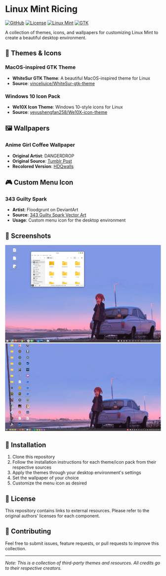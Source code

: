 # Linux Mint Ricing

[![GitHub](https://img.shields.io/badge/GitHub-Repository-blue?style=for-the-badge&logo=github)](https://github.com/shahmir-k/linux-mint-ricing)
[![License](https://img.shields.io/badge/License-MIT-green.svg?style=for-the-badge)](LICENSE)
[![Linux Mint](https://img.shields.io/badge/Linux%20Mint-Compatible-orange?style=for-the-badge&logo=linux-mint)](https://linuxmint.com/)
[![GTK](https://img.shields.io/badge/GTK-Theme%20Collection-purple?style=for-the-badge)](https://www.gtk.org/)

A collection of themes, icons, and wallpapers for customizing Linux Mint to create a beautiful desktop environment.

## 🎨 Themes & Icons

### MacOS-inspired GTK Theme
- **WhiteSur GTK Theme**: A beautiful MacOS-inspired theme for Linux
- **Source**: [vinceliuice/WhiteSur-gtk-theme](https://github.com/vinceliuice/WhiteSur-gtk-theme)

### Windows 10 Icon Pack
- **We10X Icon Theme**: Windows 10-style icons for Linux
- **Source**: [yeyushengfan258/We10X-icon-theme](https://github.com/yeyushengfan258/We10X-icon-theme)

## 🖼️ Wallpapers

### Anime Girl Coffee Wallpaper
- **Original Artist**: DANGERDROP
- **Original Source**: [Tumblr Post](https://dangerdrop.tumblr.com/post/140761882420/u620)
- **Recolored Version**: [HDQwalls](https://hdqwalls.com/anime-girl-car-drinking-coffee-wallpaper)

## 🎮 Custom Menu Icon

### 343 Guilty Spark
- **Artist**: Floodgrunt on DeviantArt
- **Source**: [343 Guilty Spark Vector Art](https://www.deviantart.com/floodgrunt/art/343-Guilty-Spark-3-color-Vector-Art-386182450)
- **Usage**: Custom menu icon for the desktop environment

## 📸 Screenshots

![Desktop with Mint Icon](desktop_mint_icon.png)
![Desktop with 343 Guilty Spark](desktop_343guiltyspark_icon.png)

## 🚀 Installation

1. Clone this repository
2. Follow the installation instructions for each theme/icon pack from their respective sources
3. Apply the themes through your desktop environment's settings
4. Set the wallpaper of your choice
5. Customize the menu icon as desired

## 📝 License

This repository contains links to external resources. Please refer to the original authors' licenses for each component.

## 🤝 Contributing

Feel free to submit issues, feature requests, or pull requests to improve this collection.

---

*Note: This is a collection of third-party themes and resources. All credits go to their respective creators.*